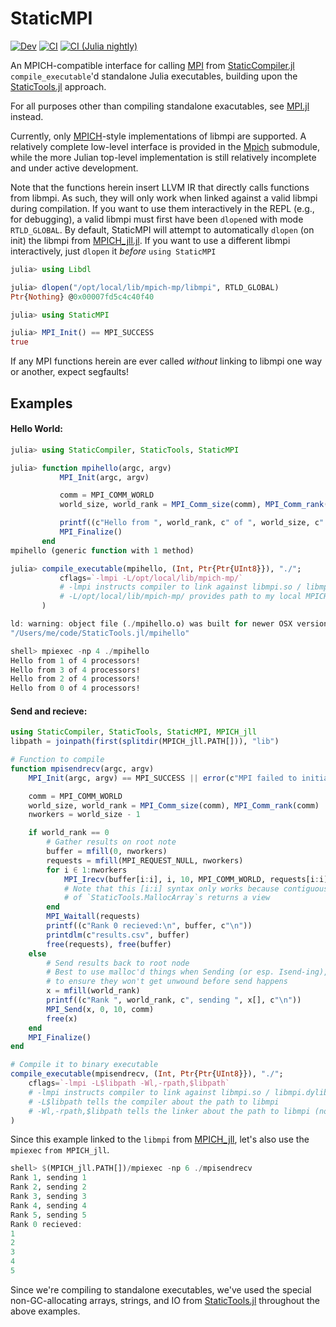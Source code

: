 # StaticMPI

[![Dev](https://img.shields.io/badge/docs-dev-blue.svg)](https://brenhinkeller.github.io/StaticMPI.jl/dev/)
[![CI](https://github.com/brenhinkeller/StaticMPI.jl/actions/workflows/CI.yml/badge.svg?branch=main)](https://github.com/brenhinkeller/StaticMPI.jl/actions/workflows/CI.yml)
[![CI (Julia nightly)](https://github.com/brenhinkeller/StaticMPI.jl/workflows/CI%20(Julia%20nightly)/badge.svg)](https://github.com/brenhinkeller/StaticMPI.jl/actions/workflows/CI-julia-nightly.yml)


An MPICH-compatible interface for calling [MPI](https://www.mpi-forum.org/) from
[StaticCompiler.jl](https://github.com/tshort/StaticCompiler.jl) `compile_executable`'d
standalone Julia executables, building upon the [StaticTools.jl](https://github.com/brenhinkeller/StaticTools.jl) approach.

For all purposes other than compiling standalone exacutables, see
[MPI.jl](https://github.com/JuliaParallel/MPI.jl) instead.

Currently, only [MPICH](https://www.mpich.org)-style implementations of libmpi
are supported. A relatively complete low-level interface is provided in the
[Mpich](src/mpich.jl) submodule, while the more Julian top-level implementation
is still relatively incomplete and under active development.

Note that the functions herein insert LLVM IR that directly calls functions from libmpi.
As such, they will only work when linked against a valid libmpi during compilation.
If you want to use them interactively in the REPL (e.g., for debugging), a valid
libmpi must first have been `dlopen`ed with mode `RTLD_GLOBAL`. By default,
StaticMPI will attempt to automatically `dlopen` (on init) the libmpi from
[MPICH_jll.jl](https://github.com/JuliaBinaryWrappers/MPICH_jll.jl).
If you want to use a different libmpi interactively, just `dlopen` it *before*
`using StaticMPI`
```julia
julia> using Libdl

julia> dlopen("/opt/local/lib/mpich-mp/libmpi", RTLD_GLOBAL)
Ptr{Nothing} @0x00007fd5c4c40f40

julia> using StaticMPI

julia> MPI_Init() == MPI_SUCCESS
true
```
If any MPI functions herein are ever called *without* linking to libmpi one way or another, expect segfaults!

## Examples
#### Hello World:
```julia
julia> using StaticCompiler, StaticTools, StaticMPI

julia> function mpihello(argc, argv)
           MPI_Init(argc, argv)

           comm = MPI_COMM_WORLD
           world_size, world_rank = MPI_Comm_size(comm), MPI_Comm_rank(comm)

           printf((c"Hello from ", world_rank, c" of ", world_size, c" processors!\n"))
           MPI_Finalize()
       end
mpihello (generic function with 1 method)

julia> compile_executable(mpihello, (Int, Ptr{Ptr{UInt8}}), "./";
           cflags=`-lmpi -L/opt/local/lib/mpich-mp/`
           # -lmpi instructs compiler to link against libmpi.so / libmpi.dylib
           # -L/opt/local/lib/mpich-mp/ provides path to my local MPICH installation where libmpi can be found
       )

ld: warning: object file (./mpihello.o) was built for newer OSX version (12.0) than being linked (10.13)
"/Users/me/code/StaticTools.jl/mpihello"

shell> mpiexec -np 4 ./mpihello
Hello from 1 of 4 processors!
Hello from 3 of 4 processors!
Hello from 2 of 4 processors!
Hello from 0 of 4 processors!
```
#### Send and recieve:
```julia
using StaticCompiler, StaticTools, StaticMPI, MPICH_jll
libpath = joinpath(first(splitdir(MPICH_jll.PATH[])), "lib")

# Function to compile
function mpisendrecv(argc, argv)
    MPI_Init(argc, argv) == MPI_SUCCESS || error(c"MPI failed to initialize\n")

    comm = MPI_COMM_WORLD
    world_size, world_rank = MPI_Comm_size(comm), MPI_Comm_rank(comm)
    nworkers = world_size - 1

    if world_rank == 0
        # Gather results on root note
        buffer = mfill(0, nworkers)
        requests = mfill(MPI_REQUEST_NULL, nworkers)
        for i ∈ 1:nworkers
            MPI_Irecv(buffer[i:i], i, 10, MPI_COMM_WORLD, requests[i:i])
            # Note that this [i:i] syntax only works because contiguous indexing
            # of `StaticTools.MallocArray`s returns a view
        end
        MPI_Waitall(requests)
        printf((c"Rank 0 recieved:\n", buffer, c"\n"))
        printdlm(c"results.csv", buffer)
        free(requests), free(buffer)
    else
        # Send results back to root node
        # Best to use malloc'd things when Sending (or esp. Isend-ing),
        # to ensure they won't get unwound before send happens
        x = mfill(world_rank)
        printf((c"Rank ", world_rank, c", sending ", x[], c"\n"))
        MPI_Send(x, 0, 10, comm)
        free(x)
    end
    MPI_Finalize()
end

# Compile it to binary executable
compile_executable(mpisendrecv, (Int, Ptr{Ptr{UInt8}}), "./";
    cflags=`-lmpi -L$libpath -Wl,-rpath,$libpath`
    # -lmpi instructs compiler to link against libmpi.so / libmpi.dylib
    # -L$libpath tells the compiler about the path to libmpi
    # -Wl,-rpath,$libpath tells the linker about the path to libmpi (not needed on all systems)
)
```
Since this example linked to the `libmpi` from [MPICH_jll](https://github.com/JuliaBinaryWrappers/MPICH_jll.jl), let's also use the `mpiexec` `from MPICH_jll`.
```julia
shell> $(MPICH_jll.PATH[])/mpiexec -np 6 ./mpisendrecv
Rank 1, sending 1
Rank 2, sending 2
Rank 3, sending 3
Rank 4, sending 4
Rank 5, sending 5
Rank 0 recieved:
1
2
3
4
5
```
Since we're compiling to standalone executables, we've used the special non-GC-allocating
arrays, strings, and IO from [StaticTools.jl](https://github.com/brenhinkeller/StaticTools.jl)
throughout the above examples.

